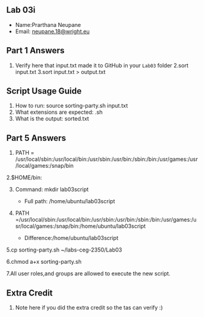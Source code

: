 ## Lab 03i

- Name:Prarthana Neupane 
- Email: neupane.18@wright.eu

## Part 1 Answers

1. Verify here that input.txt made it to GitHub in your `Lab03` folder
2.sort input.txt
3.sort input.txt > output.txt

## Script Usage Guide

1. How to run: source sorting-party.sh input.txt
2. What extensions are expected: .sh
3. What is the output: sorted.txt

## Part 5 Answers

1. PATH = /usr/local/sbin:/usr/local/bin:/usr/sbin:/usr/bin:/sbin:/bin:/usr/games:/usr/local/games:/snap/bin

2.$HOME/bin:

3. Command: mkdir lab03script
   - Full path: /home/ubuntu/lab03script

4. PATH =/usr/local/sbin:/usr/local/bin:/usr/sbin:/usr/bin:/sbin:/bin:/usr/games:/usr/local/games:/snap/bin:/home/ubuntu/lab03script
   - Difference:/home/ubuntu/lab03script

5.cp sorting-party.sh ~/labs-ceg-2350/Lab03

6.chmod a+x sorting-party.sh

7.All user roles,and groups are allowed to execute the new script.

## Extra Credit

1. Note here if you did the extra credit so the tas can verify :)

